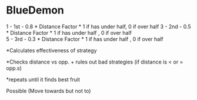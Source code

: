 # BlueDemon
1 - 1st - 0.8 * Distance Factor * 1 if has under half, 0 if over half 
3 - 2nd - 0.5 * Distance Factor * 1 if has under half , 0 if over half  
5 - 3rd - 0.3 * Distance Factor * 1 if has under half , 0 if over half  



*Calculates effectiveness of strategy

*Checks distance vs opp. + rules out bad strategies (if distance is < or = opp.s)

*repeats until it finds best fruit



Possible (Move towards but not to)